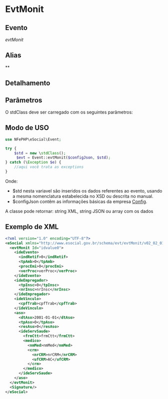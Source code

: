 # EvtMonit

## Evento
 *evtMonit*

## Alias
 **


## Detalhamento



## Parâmetros
O stdClass deve ser carregado com os seguintes parâmetros:



## Modo de USO

```php
use NFePHP\eSocial\Event;

try {
    $std = new \stdClass();
     $evt = Event::evtMonit($configJson, $std);
} catch (\Exception $e) {
    //aqui você trata as exceptions
}
```

Onde:
- $std nesta variavel são inseridos os dados referentes ao evento, usando a mesma nomenclatura estabelecida no XSD ou descrita no manual.
- $configJson contêm as informações básicas da empresa [Config](Config.md).

A classe pode retornar: string XML, string JSON ou array com os dados


## Exemplo de XML

```xml
<?xml version="1.0" encoding="UTF-8"?>
<eSocial xmlns="http://www.esocial.gov.br/schema/evt/evtMonit/v02_02_01" xmlns:xsi="http://www.w3.org/2001/XMLSchema-instance" xsi:schemaLocation="http://www.esocial.gov.br/schema/evt/evtMonit/v02_02_01 ../schemes/evtMonit.xsd ">
  <evtMonit Id="idvalue0">
    <ideEvento>
      <indRetif>0</indRetif>
      <tpAmb>0</tpAmb>
      <procEmi>0</procEmi>
      <verProc>verProc</verProc>
    </ideEvento>
    <ideEmpregador>
      <tpInsc>0</tpInsc>
      <nrInsc>nrInsc</nrInsc>
    </ideEmpregador>
    <ideVinculo>
      <cpfTrab>cpfTrab</cpfTrab>
    </ideVinculo>
    <aso>
      <dtAso>2001-01-01</dtAso>
      <tpAso>0</tpAso>
      <resAso>0</resAso>
      <ideServSaude>
        <frmCtt>frmCtt</frmCtt>
        <medico>
          <nmMed>nmMed</nmMed>
          <crm>
            <nrCRM>nrCRM</nrCRM>
            <ufCRM>AC</ufCRM>
          </crm>
        </medico>
      </ideServSaude>
    </aso>
  </evtMonit>
  <Signature/>
</eSocial>

```
